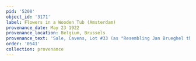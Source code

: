 ```yaml
---
pid: '5208'
object_id: '3171'
label: Flowers in a Wooden Tub (Amsterdam)
provenance_date: May 23 1922
provenance_location: Belgium, Brussels
provenance_text: 'Sale, Cavens, Lot #33 (as "Resembling Jan Brueghel the Elder")'
order: '0541'
collection: provenance
---
```

